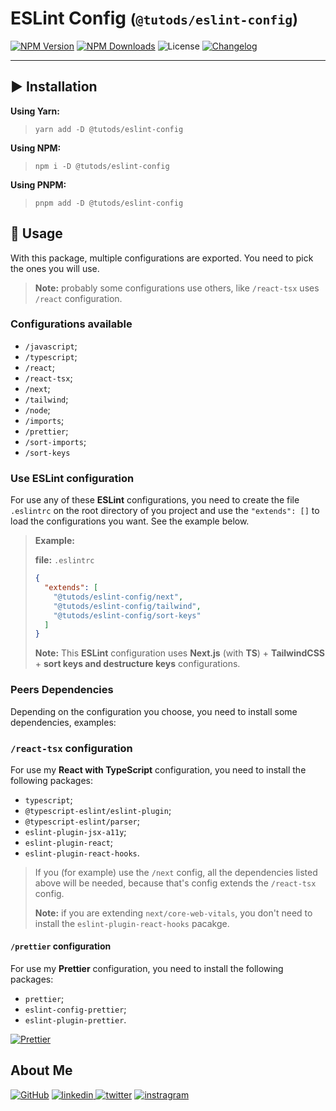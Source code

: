 # ESLint Config <small>(`@tutods/eslint-config`)</small>

[![NPM Version][npm-version-shield]][npm-link] [![NPM Downloads][npm-downloads-shield]][npm-link] ![License][npm-license-shield] [![Changelog][changelog-shield]](CHANGELOG.md)

---

## ▶️ Installation

**Using Yarn:**

> `yarn add -D @tutods/eslint-config`

**Using NPM:**

> `npm i -D @tutods/eslint-config`

**Using PNPM:**

> `pnpm add -D @tutods/eslint-config`

## 📄 Usage

With this package, multiple configurations are exported. You need to pick the ones you will use.

> **Note:** probably some configurations use others, like `/react-tsx` uses `/react` configuration.

### Configurations available

- `/javascript`;
- `/typescript`;
- `/react`;
- `/react-tsx`;
- `/next`;
- `/tailwind`;
- `/node`;
- `/imports`;
- `/prettier`;
- `/sort-imports`;
- `/sort-keys`

### Use **ESLint** configuration

For use any of these **ESLint** configurations, you need to create the file `.eslintrc` on the root directory of you
project and use the `"extends": []` to load the configurations you want.
See the example below.

> **Example:**
>
> **file:** `.eslintrc`
>
> ```json
> {
>   "extends": [
>     "@tutods/eslint-config/next",
>     "@tutods/eslint-config/tailwind",
>     "@tutods/eslint-config/sort-keys"
>   ]
> }
> ```
>
> **Note:** This **ESLint** configuration uses **Next.js** (with **TS**) + **TailwindCSS** + **sort keys and destructure
> keys** configurations.

### Peers Dependencies

Depending on the configuration you choose, you need to install some dependencies, examples:

### `/react-tsx` configuration

For use my **React with TypeScript** configuration, you need to install the following packages:

- `typescript`;
- `@typescript-eslint/eslint-plugin`;
- `@typescript-eslint/parser`;
- `eslint-plugin-jsx-a11y`;
- `eslint-plugin-react`;
- `eslint-plugin-react-hooks`.

> If you (for example) use the `/next` config, all the dependencies listed above will be needed, because that's config extends the `/react-tsx` config.
>
> **Note:** if you are extending `next/core-web-vitals`, you don't need to install the `eslint-plugin-react-hooks` pacakge.

#### `/prettier` configuration

For use my **Prettier** configuration, you need to install the following packages:

- `prettier`;
- `eslint-config-prettier`;
- `eslint-plugin-prettier`.

[![Prettier](https://img.shields.io/badge/prettier%20config-000000?style=for-the-badge&logo=npm&logoColor=white)](../prettier-config/README.md)

## About Me

[![GitHub](https://img.shields.io/badge/github-000000?style=for-the-badge&logo=github&logoColor=white)](https://github.com/tutods) [
![linkedin](https://img.shields.io/badge/linkedin-000000?style=for-the-badge&logo=linkedin&logoColor=white)
](https://linkedin.com/in/daniel-sousa-tutods)
[![twitter](https://img.shields.io/badge/twitter-000000?style=for-the-badge&logo=twitter&logoColor=white)](https://twitter.com/dsousa_12)
[![instragram](https://img.shields.io/badge/instragram-000000?style=for-the-badge&logo=instagram&logoColor=white)](https://instagram.com/dsousa_12)

<!-- Links -->

[npm-version-shield]: https://img.myrandomwebs.com/npm/v/@tutods/eslint-config.svg?label=@tutods/eslint-config&icon=npm
[changelog-shield]: https://img.myrandomwebs.com/npm/v/@tutods/eslint-config.svg?label=Changelog&icon=npm
[npm-license-shield]: https://img.shields.io/npm/l/@tutods/eslint-config.svg
[npm-downloads-shield]: https://img.shields.io/npm/dm/@tutods/eslint-config.svg
[npm-link]: https://www.npmjs.com/package/@tutods/eslint-config
